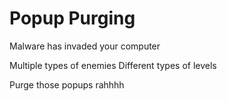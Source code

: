 # Popup Purging

Malware has invaded your computer

Multiple types of enemies
Different types of levels

Purge those popups rahhhh
